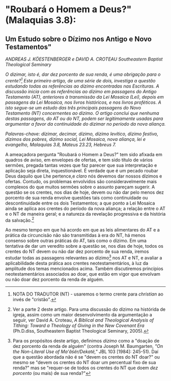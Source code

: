 # "Roubará o Homem a Deus?" (Malaquias 3.8): #
## Um Estudo sobre o Dízimo nos Antigo e Novo Testamentos" ##

_ANDREAS J. KÖESTENBERGER e DAVID A. CROTEAU_
_Southeastern Baptist Theological Seminary_

_O dizimar, isto é, dar dez porcento de sua renda, é uma obrigação para o crente?[^0] Este primeiro artigo, de uma série de dois, investiga a questão estudando todas as referências ao dízimo encontradas nas Escrituras.  A discussão inicia com as referências ao dízimo em passagens do Antigo Testamento (AT), anteriores à transmissão da Lei Mosaica (Lei), depois em passagens da Lei Mosaica, nos livros históricos, e nos livros proféticos.  A isto segue-se um estudo das três principais passagens do Novo Testamento (NT) concernentes ao dízimo.  O artigo conclui que nenhuma destas passagens, do AT ou do NT, podem ser legitimamente usadas para argumentar a favor da continuidade do dizimar no período da nova aliança._

[^0]: NOTA DO TRADUTOR (NT) - usaremos o termo crente para _christian_ ao invés de "cristão".

_Palavras-chave: dízimar, decimar, dízimo, dízimo levítico, dízimo festivo, dízimos dos pobres, dízimo social, Lei Mosaica, nova aliança, lei e evangelho, Malaquias 3.8, Mateus 23.23, Hebreus 7._

A ameaçadora pergunta "Roubará o Homem a Deus?" tem sido afixada em quadros de aviso, em envelopes de ofertas, e tem sido título de vários sermões, pregada tantas vezes que faz parecer que sua interpretação e aplicação seja direta, inquestionável.  É verdade que é um pecado roubar Deus daquilo que Lhe pertence,e _claro_ nós devemos dar nossos dízimos e ofertas.  Contudo, os problemas envolvidos são consideravelmente mais complexos do que muitos sermões sobre o assunto pareçam sugerir.  A questão se os crentes, nos dias de hoje, devem ou não dar pelo menos dez porcento de sua renda envolve questões tais como continuidade ou descontinuidade entre os dois Testamentos; a que ponto a Lei Mosaica ainda se aplica aos crentes do período da nova aliança; a relação entre o AT e o NT de maneira geral; e a natureza da revelação progressiva e da história da salvação.[^1]
[^1]: Ver a parte 2 deste artigo.  Para uma discussão do dízimo na histórida de igreja, assim como um maior desenvolvimento da argumentação a seguir, ver David A. Croteau, _A Biblical and Theological Analysis of Tithing: Toward a Theology of Giving in the New Covenant Era_ (Ph.D.diss, Southeastern Baptist Theological Seminary, 2005).

Ao mesmo tempo em que há acordo em que as leis alimentares do AT e a prática da circuncisão não são transmitidas à era do NT, há menos consenso sobre outras práticas do AT, tais como o dízimo.  Em uma tentativa de dar um veredito sobre a questão se, nos dias de hoje, todos os crentes do NT devem ou não dar dez porcento de sua renda, iremos estudar todas as passagens relevantes ao dízimo[^2] nos AT e NT, e avaliar a aplicabilidade desta prática aos crentes neotestamentários, à luz da amplitude dos temas mencionados acima.  Também discutiremos princípios neotestamentários associados ao doar, que estão em vigor que envolvam ou não doar dez porcento da renda de alguém.
[^2]: Para os propósitos deste artigo, definimos _dízimo_ como a "doação de dez porcento da renda de alguém" (contra Joseph M. Baumgarten, _"On the Non-Literal Use of Ma'âśër/Dekatë,"_ JBL 103 [1984]: 245-51).  Daí que a questão abordada não é se "devem os crentes do NT doar?" ou mesmo se "devem os crentes do NT doar um percentual fixo de sua renda?" mas se "requer-se de todos os crentes do NT que doem _dez porcento_ (ou mais) de sua renda?"
